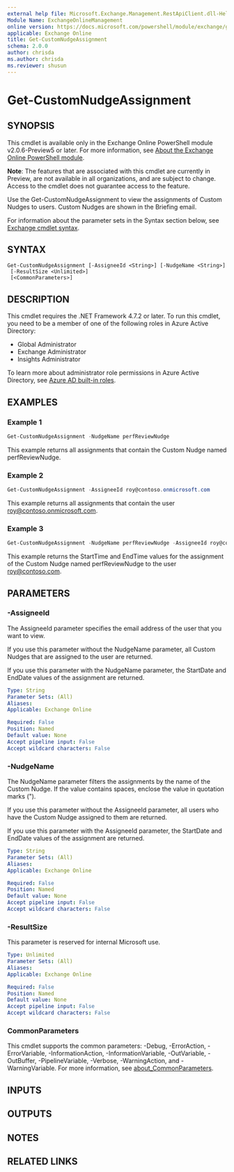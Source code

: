 ```yaml
---
external help file: Microsoft.Exchange.Management.RestApiClient.dll-Help.xml
Module Name: ExchangeOnlineManagement
online version: https://docs.microsoft.com/powershell/module/exchange/get-customnudgeassignment
applicable: Exchange Online
title: Get-CustomNudgeAssignment
schema: 2.0.0
author: chrisda
ms.author: chrisda
ms.reviewer: shusun
---
```


# Get-CustomNudgeAssignment

## SYNOPSIS
This cmdlet is available only in the Exchange Online PowerShell module v2.0.6-Preview5 or later. For more information, see [About the Exchange Online PowerShell module](https://aka.ms/exov3-module).

**Note**: The features that are associated with this cmdlet are currently in Preview, are not available in all organizations, and are subject to change. Access to the cmdlet does not guarantee access to the feature.

Use the Get-CustomNudgeAssignment to view the assignments of Custom Nudges to users. Custom Nudges are shown in the Briefing email.

For information about the parameter sets in the Syntax section below, see [Exchange cmdlet syntax](https://docs.microsoft.com/powershell/exchange/exchange-cmdlet-syntax).

## SYNTAX

```
Get-CustomNudgeAssignment [-AssigneeId <String>] [-NudgeName <String>]
 [-ResultSize <Unlimited>]
 [<CommonParameters>]
```

## DESCRIPTION
This cmdlet requires the .NET Framework 4.7.2 or later. To run this cmdlet, you need to be a member of one of the following roles in Azure Active Directory:

- Global Administrator
- Exchange Administrator
- Insights Administrator

To learn more about administrator role permissions in Azure Active Directory, see [Azure AD built-in roles](https://docs.microsoft.com/azure/active-directory/roles/permissions-reference).

## EXAMPLES

### Example 1
```powershell
Get-CustomNudgeAssignment -NudgeName perfReviewNudge
```

This example returns all assignments that contain the Custom Nudge named perfReviewNudge.

### Example 2
```powershell
Get-CustomNudgeAssignment -AssigneeId roy@contoso.onmicrosoft.com
```

This example returns all assignments that contain the user roy@contoso.onmicrosoft.com.

### Example 3
```powershell
Get-CustomNudgeAssignment -NudgeName perfReviewNudge -AssigneeId roy@contoso.onmicrosoft.com
```

This example returns the StartTime and EndTime values for the assignment of the Custom Nudge named perfReviewNudge to the user roy@contoso.com.

## PARAMETERS

### -AssigneeId
The AssigneeId parameter specifies the email address of the user that you want to view.

If you use this parameter without the NudgeName parameter, all Custom Nudges that are assigned to the user are returned.

If you use this parameter with the NudgeName parameter, the StartDate and EndDate values of the assignment are returned.

```yaml
Type: String
Parameter Sets: (All)
Aliases:
Applicable: Exchange Online

Required: False
Position: Named
Default value: None
Accept pipeline input: False
Accept wildcard characters: False
```

### -NudgeName
The NudgeName parameter filters the assignments by the name of the Custom Nudge. If the value contains spaces, enclose the value in quotation marks (").

If you use this parameter without the AssigneeId parameter, all users who have the Custom Nudge assigned to them are returned.

If you use this parameter with the AssigneeId parameter, the StartDate and EndDate values of the assignment are returned.

```yaml
Type: String
Parameter Sets: (All)
Aliases:
Applicable: Exchange Online

Required: False
Position: Named
Default value: None
Accept pipeline input: False
Accept wildcard characters: False
```

### -ResultSize
This parameter is reserved for internal Microsoft use.

```yaml
Type: Unlimited
Parameter Sets: (All)
Aliases:
Applicable: Exchange Online

Required: False
Position: Named
Default value: None
Accept pipeline input: False
Accept wildcard characters: False
```

### CommonParameters
This cmdlet supports the common parameters: -Debug, -ErrorAction, -ErrorVariable, -InformationAction, -InformationVariable, -OutVariable, -OutBuffer, -PipelineVariable, -Verbose, -WarningAction, and -WarningVariable. For more information, see [about_CommonParameters](https://go.microsoft.com/fwlink/p/?LinkID=113216).

## INPUTS

## OUTPUTS

## NOTES

## RELATED LINKS
